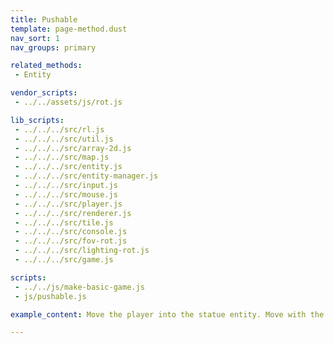 ```yaml
---
title: Pushable
template: page-method.dust
nav_sort: 1
nav_groups: primary

related_methods:
 - Entity

vendor_scripts:
 - ../../assets/js/rot.js

lib_scripts:
 - ../../../src/rl.js
 - ../../../src/util.js
 - ../../../src/array-2d.js
 - ../../../src/map.js
 - ../../../src/entity.js
 - ../../../src/entity-manager.js
 - ../../../src/input.js
 - ../../../src/mouse.js
 - ../../../src/player.js
 - ../../../src/renderer.js
 - ../../../src/tile.js
 - ../../../src/console.js
 - ../../../src/fov-rot.js
 - ../../../src/lighting-rot.js
 - ../../../src/game.js

scripts:
 - ../../js/make-basic-game.js
 - js/pushable.js

example_content: Move the player into the statue entity. Move with the W, A, S, D instead of arrow keys to avoid scrolling the window.

---
```


<div id="example-container" class="game-container"></div>
